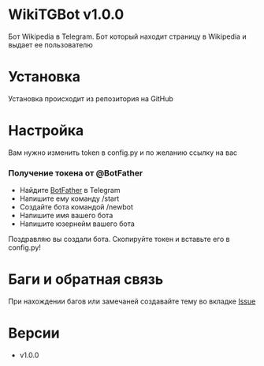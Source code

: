 # WikiTGBot v1.0.0
Бот Wikipedia в Telegram.
Бот который находит страницу в Wikipedia и выдает ее пользователю
# Установка
Установка происходит из репозитория на GitHub
# Настройка
Вам нужно изменить token в config.py и по желанию ссылку на вас
<h3>Получение токена от @BotFather</h3>
<ul>
  <li>Найдите <a href="https://t.me/BotFather">BotFather</a> в Telegram</li>
  <li>Напишите ему команду /start</li>
  <li>Создайте бота командой /newbot</li>
  <li>Напишите имя вашего бота</li>
  <li>Напишите юзернейм вашего бота</li>
</ul>
<p>Поздравляю вы создали бота. Скопируйте токен и вставьте его в config.py!</p>

# Баги и обратная связь
При нахождении багов или замечаней создавайте тему во вкладке <a href="/issue">Issue</a>
# Версии
<ul>
<li>v1.0.0</li>
</ul>
